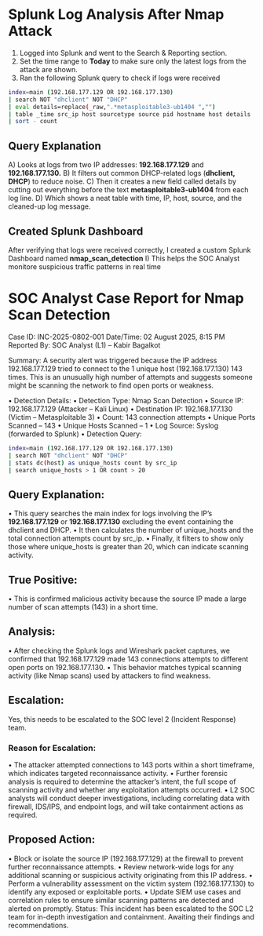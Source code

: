 
# Splunk Log Analysis After Nmap Attack

1) Logged into Splunk and went to the Search & Reporting section.
2) Set the time range to **Today** to make sure only the latest logs from the attack are shown.
3) Ran the following Splunk query to check if logs were received
``` bash
index=main (192.168.177.129 OR 192.168.177.130)
| search NOT "dhclient" NOT "DHCP"
| eval details=replace(_raw,".*metasploitable3-ub1404 ","")
| table _time src_ip host sourcetype source pid hostname host details
| sort - count
```
## Query Explanation
A) Looks at logs from two IP addresses: **192.168.177.129** and **192.168.177.130.**
B) It filters out common DHCP-related logs (**dhclient, DHCP**) to reduce noise.
C) Then it creates a new field called details by cutting out everything before the text **metasploitable3-ub1404** from each log line.
D) Which shows a neat table with time, IP, host, source, and the cleaned-up log message.

## Created Splunk Dashboard 
After verifying that logs were received correctly, I created a custom Splunk Dashboard named **nmap_scan_detection**
I) This helps the SOC Analyst monitore suspicious traffic patterns in real time

# SOC Analyst Case Report for Nmap Scan Detection

Case ID: INC-2025-0802-001
Date/Time: 02 August 2025, 8:15 PM
Reported By: SOC Analyst (L1) – Kabir Bagalkot

Summary: 
A security alert was triggered because the IP address 192.168.177.129 tried to connect to the 1 unique host (192.168.177.130) 143 times. This is an unusually high number of attempts and suggests someone might be scanning the network to find open ports or weakness.

• Detection Details: 
• Detection Type: Nmap Scan Detection
• Source IP: 192.168.177.129 (Attacker – Kali Linux)
• Destination IP: 192.168.177.130 (Victim – Metasploitable 3)
• Count: 143 connection attempts
• Unique Ports Scanned – 143
• Unique Hosts Scanned – 1
• Log Source: Syslog (forwarded to Splunk)
• Detection Query:
```bash
index=main (192.168.177.129 OR 192.168.177.130)
| search NOT "dhclient" NOT "DHCP"
| stats dc(host) as unique_hosts count by src_ip
| search unique_hosts > 1 OR count > 20
```
## Query Explanation: 
• This query searches the main index for logs involving the IP’s **192.168.177.129** or **192.168.177.130** excluding the event containing the dhclient and DHCP. 
• It then calculates the number of unique_hosts and the total connection attempts count by src_ip. 
• Finally, it filters to show only those where unique_hosts is greater than 20, which can indicate scanning activity.

## True Positive: 
• This is confirmed malicious activity because the source IP made a large number of scan attempts (143) in a short time.

## Analysis: 
• After checking the Splunk logs and Wireshark packet captures, we confirmed that 192.168.177.129 made 143 connections attempts to different open ports on 192.168.177.130. 
• This behavior matches typical scanning activity (like Nmap scans) used by attackers to find weakness.

## Escalation: 
Yes, this needs to be escalated to the SOC level 2 (Incident Response) team. 

### Reason for Escalation:
•	The attacker attempted connections to 143 ports within a short timeframe, which indicates targeted reconnaissance activity.
•	Further forensic analysis is required to determine the attacker’s intent, the full scope of scanning activity and whether any exploitation attempts occurred.
•	L2 SOC analysts will conduct deeper investigations, including correlating data with firewall, IDS/IPS, and endpoint logs, and will take containment actions as required.

## Proposed Action:
•	Block or isolate the source IP (192.168.177.129) at the firewall to prevent further reconnaissance attempts.
•	Review network-wide logs for any additional scanning or suspicious activity originating from this IP address.
•	Perform a vulnerability assessment on the victim system (192.168.177.130) to identify any exposed or exploitable ports.
•	Update SIEM use cases and correlation rules to ensure similar scanning patterns are detected and alerted on promptly.
Status: This incident has been escalated to the SOC L2 team for in-depth investigation and containment. Awaiting their findings and recommendations.









   
